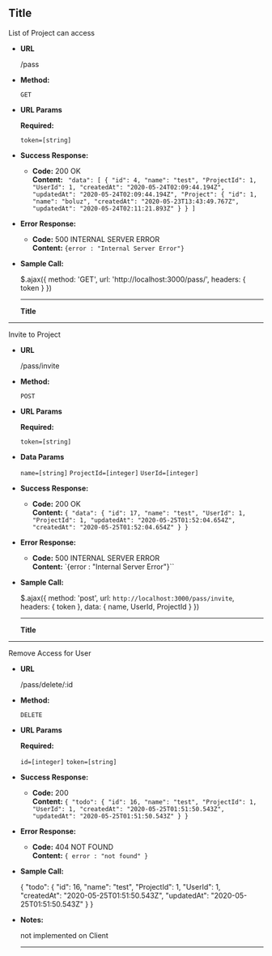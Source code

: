 **Title**
----
  List of Project can access

* **URL**

  /pass

* **Method:**


  `GET`
  
*  **URL Params**


   **Required:**
 
   `token=[string]`



* **Success Response:**


  * **Code:** 200 OK<br />
    **Content:** `
                    "data": [
                        {
                            "id": 4,
                            "name": "test",
                            "ProjectId": 1,
                            "UserId": 1,
                            "createdAt": "2020-05-24T02:09:44.194Z",
                            "updatedAt": "2020-05-24T02:09:44.194Z",
                            "Project": {
                                "id": 1,
                                "name": "boluz",
                                "createdAt": "2020-05-23T13:43:49.767Z",
                                "updatedAt": "2020-05-24T02:11:21.893Z"
                            }
                        }
                    ]`
 
* **Error Response:**


    * **Code:** 500 INTERNAL SERVER ERROR <br />
    **Content:** `{error : "Internal Server Error"}`

* **Sample Call:**

  $.ajax({
    method: 'GET',
    url: 'http://localhost:3000/pass/',
    headers: {
      token
    }
  })


  --------------------------------------------------------------------------------------------------------------------

  **Title**
----
  Invite to Project

* **URL**

    /pass/invite

* **Method:**

  `POST`
  
*  **URL Params**


   **Required:**
 
   `token=[string]`


* **Data Params**

    `name=[string]`
    `ProjectId=[integer]`
    `UserId=[integer]`

* **Success Response:**


  * **Code:** 200 OK<br />
    **Content:** `{
                    "data": {
                        "id": 17,
                        "name": "test",
                        "UserId": 1,
                        "ProjectId": 1,
                        "updatedAt": "2020-05-25T01:52:04.654Z",
                        "createdAt": "2020-05-25T01:52:04.654Z"
                    }
                }`
 
* **Error Response:**


  * **Code:** 500 INTERNAL SERVER ERROR <br />
    **Content:** `{error : "Internal Server Error"}``

* **Sample Call:**

  $.ajax({
    method: 'post',
    url: `http://localhost:3000/pass/invite`,
    headers: {
      token
    },
    data: {
      name,
      UserId,
      ProjectId
    }
  }) 
 

  --------------------------------------------------------------------------------------------------------------------

  **Title**
----
  Remove Access for User

* **URL**

  /pass/delete/:id

* **Method:**

  `DELETE`
  
*  **URL Params**


   **Required:**
 
   `id=[integer]`
   `token=[string]`


* **Success Response:**

  * **Code:** 200 <br />
    **Content:** `{
                    "todo": {
                        "id": 16,
                        "name": "test",
                        "ProjectId": 1,
                        "UserId": 1,
                        "createdAt": "2020-05-25T01:51:50.543Z",
                        "updatedAt": "2020-05-25T01:51:50.543Z"
                    }
                }
                `
 
* **Error Response:**


  * **Code:** 404 NOT FOUND <br />
    **Content:** `{ error : "not found" }`


* **Sample Call:**

  {
    "todo": {
        "id": 16,
        "name": "test",
        "ProjectId": 1,
        "UserId": 1,
        "createdAt": "2020-05-25T01:51:50.543Z",
        "updatedAt": "2020-05-25T01:51:50.543Z"
    }
}

* **Notes:**

  not implemented on Client 

  --------------------------------------------------------------------------------------------------------------------
